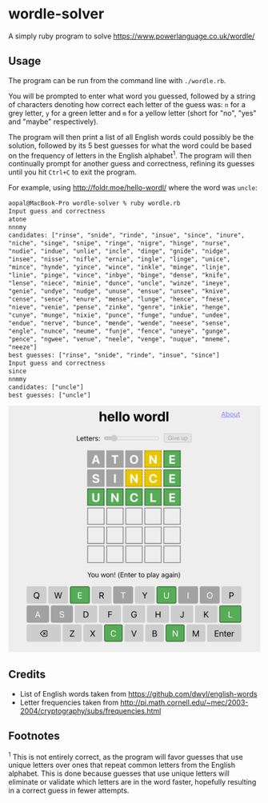 # wordle-solver

A simply ruby program to solve https://www.powerlanguage.co.uk/wordle/

## Usage

The program can be run from the command line with `./wordle.rb`.

You will be prompted to enter what word you guessed, followed by a string of characters denoting how correct each letter of the guess was: `n` for a grey letter, `y` for a green letter and `m` for a yellow letter (short for "no", "yes" and "maybe" respectively).

The program will then print a list of all English words could possibly be the solution, followed by its 5 best guesses for what the word could be based on the frequency of letters in the English alphabet<sup>1</sup>. The program will then continually prompt for another guess and correctness, refining its guesses until you hit `Ctrl+C` to exit the program.

For example, using http://foldr.moe/hello-wordl/ where the word was `uncle`:

```
aopal@MacBook-Pro wordle-solver % ruby wordle.rb
Input guess and correctness
atone
nnnmy
candidates: ["rinse", "snide", "rinde", "insue", "since", "inure", "niche", "singe", "snipe", "ringe", "nigre", "hinge", "nurse", "nudie", "indue", "unlie", "incle", "dinge", "gnide", "nidge", "insee", "nisse", "nifle", "ernie", "ingle", "linge", "unice", "mince", "hynde", "yince", "wince", "inkle", "minge", "linje", "linie", "pinge", "vince", "inbye", "binge", "dense", "knife", "lense", "niece", "minie", "dunce", "uncle", "winze", "ineye", "genie", "undye", "nudge", "unuse", "ensue", "unsee", "knive", "cense", "sence", "enure", "mense", "lunge", "hence", "fnese", "nieve", "venie", "pense", "zinke", "genre", "inkie", "henge", "cunye", "munge", "nixie", "punce", "funge", "undue", "undee", "endue", "nerve", "bunce", "mende", "wende", "neese", "sense", "engle", "nunce", "neume", "funje", "fence", "uneye", "gunge", "pence", "ngwee", "venue", "neele", "venge", "nuque", "mneme", "neeze"]
best guesses: ["rinse", "snide", "rinde", "insue", "since"]
Input guess and correctness
since
nnmmy
candidates: ["uncle"]
best guesses: ["uncle"]
```

![screenshot from a wordle game](screenshot.png)

## Credits

- List of English words taken from https://github.com/dwyl/english-words
- Letter frequencies taken from http://pi.math.cornell.edu/~mec/2003-2004/cryptography/subs/frequencies.html

## Footnotes
<sup>1</sup> This is not entirely correct, as the program will favor guesses that use unique letters over ones that repeat common letters from the English alphabet. This is done because guesses that use unique letters will eliminate or validate which letters are in the word faster, hopefully resulting in a correct guess in fewer attempts.
